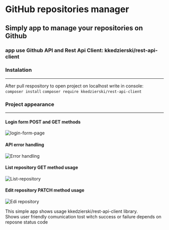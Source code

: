 # GitHub repositories manager 
## Simply app to manage your repositories on Github
### app use Github API and Rest Api Client: kkedzierski/rest-api-client

### Instalation

***

After pull respository to open project on localhost write in console:  
```composer install```
```composer require kkedzierski/rest-api-client```

### Project appearance

***

#### Login form POST and GET methods
![login-form-page](https://user-images.githubusercontent.com/47725233/147888937-bb24604e-8d75-4224-8d2c-aa85292b79a7.png)

#### API error handling
![Error handling](https://user-images.githubusercontent.com/47725233/147888758-13fbc497-c755-4c26-95d6-99306743bba3.png)

#### List repository GET method usage
![List-repository](https://user-images.githubusercontent.com/47725233/147888807-87b3c063-dd2b-4bfe-b79f-f75ebbcc5785.png)

#### Edit repository PATCH method usage
![Edi repository](https://user-images.githubusercontent.com/47725233/147888875-31ae04e7-412b-490b-849d-f778e76a078c.png)

This simple app shows usage kkedzierski/rest-api-client library.\
Shows user friendly comunication tost witch success or failure depends on reposne status code


